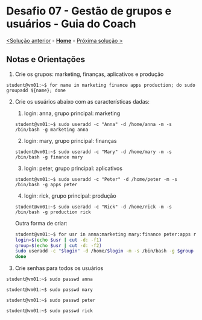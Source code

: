 # Desafio 07 - Gestão de grupos e usuários - Guia do Coach

[<Solução anterior](./Solution-06.md) - **[Home](./README.md)** - [Próxima solução >](./Solution-08.md)

## Notas e Orientações
1. Crie os grupos: marketing, finanças, aplicativos e produção

`student@vm01:~$ for name in marketing finance apps production; do sudo groupadd ${name}; done`

2. Crie os usuários abaixo com as características dadas:

     1. login: anna, grupo principal: marketing
  
     `student@vm01:~$ sudo useradd -c "Anna" -d /home/anna -m -s /bin/bash -g marketing anna`
  
     2. login: mary, grupo principal: finanças
  
     `student@vm01:~$ sudo useradd -c "Mary" -d /home/mary -m -s /bin/bash -g finance mary`
  
     3. login: peter, grupo principal: aplicativos
  
     `student@vm01:~$ sudo useradd -c "Peter" -d /home/peter -m -s /bin/bash -g apps peter`
  
     4. login: rick, grupo principal: produção
  
     `student@vm01:~$ sudo useradd -c "Rick" -d /home/rick -m -s /bin/bash -g production rick`
  
     Outra forma de criar:
    
    ```bash
    student@vm01:~$ for usr in anna:marketing mary:finance peter:apps rick:prouction; do
    login=$(echo $usr | cut -d: -f1)
    group=$(echo $usr | cut -d: -f2)
    sudo useradd -c "$login" -d /home/$login -m -s /bin/bash -g $group $login
    done  
    ```  
3. Crie senhas para todos os usuários

`student@vm01:~$ sudo passwd anna`

`student@vm01:~$ sudo passwd mary`

`student@vm01:~$ sudo passwd peter`

`student@vm01:~$ sudo passwd rick`
